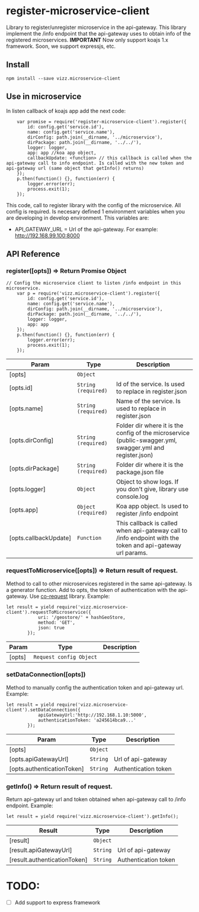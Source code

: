 # register-microservice-client
Library to register/unregister microservice in the api-gateway. This library implement the /info endpoint that the api-gateway uses to obtain info of the registered microservices.
**IMPORTANT** Now only support koajs 1.x framework. Soon, we support expressjs, etc.
## Install
````
npm install --save vizz.microservice-client
````

## Use in microservice
In listen callback of koajs app add the next code:
````
    var promise = require('register-microservice-client').register({
        id: config.get('service.id'),
        name: config.get('service.name'),
        dirConfig: path.join(__dirname, '../microservice'),
        dirPackage: path.join(__dirname, '../../'),
        logger: logger,
        app: app //koa app object,
        callbackUpdate: <function> // this callback is called when the api-gateway call to info endpoint. Is called with the new token and api-gateway url (same object that getInfo() returns)
    });
    p.then(function() {}, function(err) {
        logger.error(err);
        process.exit(1);
    });
````

This code, call to register library with the config of the microservice. All config is required. Is necesary defined 1 environment variables when you are developing in develop environment. This variables are:

*  API_GATEWAY_URL =  Url of the api-gateway. For example: http://192.168.99.100:8000


## API Reference
### register([opts]) => Return Promise Object
```
// Config the microservice client to listen /info endpoint in this microservice.
    var p = require('vizz.microservice-client').register({
        id: config.get('service.id'),
        name: config.get('service.name'),
        dirConfig: path.join(__dirname, '../microservice'),
        dirPackage: path.join(__dirname, '../../'),
        logger: logger,
        app: app
    });
    p.then(function() {}, function(err) {
        logger.error(err);
        process.exit(1);
    });
```

| Param | Type | Description |
| --- | --- | --- |
| [opts] | <code>Object</code> |  |
| [opts.id] | <code>String (required)</code> | Id of the service. Is used to replace in register.json |
| [opts.name] | <code>String (required)</code> | Name of the service. Is used to replace in register.json |
| [opts.dirConfig] | <code>String (required)</code> | Folder dir where it is the config of the microservice (public-swagger.yml, swagger.yml and register.json) |
| [opts.dirPackage] | <code>String (required)</code> | Folder dir where it is the package.json file |
| [opts.logger] | <code>Object</code> | Object to show logs. If you don't give, library use console.log |
| [opts.app] | <code>Object (required)</code> | Koa app object. Is used to register /info endpoint |
| [opts.callbackUpdate] | <code>Function</code> | This callback is called when api-gateway call to /info endpoint with the token and api-gateway url params. |


### requestToMicroservice([opts]) => Return result of request.
Method to call to other microservices registered in the same api-gateway. Is a generator function. Add to opts, the token of authentication with the api-gateway. Use [co-request](https://github.com/denys/co-request#readme) library.
Example:
```
let result = yield require('vizz.microservice-client').requestToMicroservice({
            uri: '/geostore/' + hashGeoStore,
            method: 'GET',
            json: true
        });
```
| Param | Type | Description |
| --- | --- | --- |
| [opts] | <code>Request config Object</code> |  |

### setDataConnection([opts])
Method to manually config the authentication token and api-gateway url.
Example:
```
let result = yield require('vizz.microservice-client').setDataConnection({
            apiGatewayUrl:'http://192.168.1.10:5000',
            authenticationToken: 'a245614bca9...'
        });
```
| Param | Type | Description |
| --- | --- | --- |
| [opts] | <code>Object</code> |  |
| [opts.apiGatewayUrl] | <code>String</code> | Url of api-gateway |
| [opts.authenticationToken] | <code>String</code> | Authentication token |

### getInfo() => Return result of request.
Return api-gateway url and token obtained when api-gateway call to /info endpoint.
Example:
```
let result = yield require('vizz.microservice-client').getInfo();
```
| Result | Type | Description |
| --- | --- | --- |
| [result] | <code>Object</code> |  |
| [result.apiGatewayUrl] | <code>String</code> | Url of api-gateway |
| [result.authenticationToken] | <code>String</code> | Authentication token |

# TODO:
* [ ]  Add support to express framework

